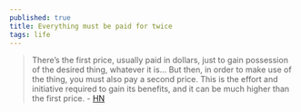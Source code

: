 ```yaml
---
published: true
title: Everything must be paid for twice
tags: life
---
```

> There’s the first price, usually paid in dollars, just to gain possession of the desired thing, whatever it is... But then, in order to make use of the thing, you must also pay a second price. This is the effort and initiative required to gain its benefits, and it can be much higher than the first price. - [HN](https://news.ycombinator.com/item?id=30013025)
